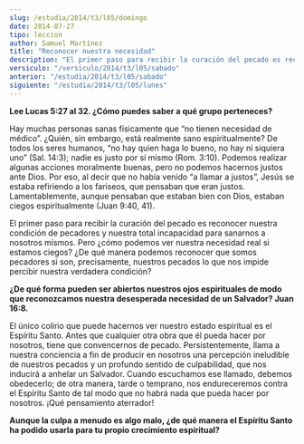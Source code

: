 ```yaml
---
slug: /estudia/2014/t3/l05/domingo
date: 2014-07-27
tipo: leccion
author: Samuel Martínez
title: "Reconocer nuestra necesidad"
description: "El primer paso para recibir la curación del pecado es reconocer nuestra condición de pecadores y nuestra total incapacidad para sanarnos a nosotros mismos. Pero ¿cómo podemos ver nuestra necesidad real si..."
versiculo: "/versiculo/2014/t3/l05/sabado"
anterior: "/estudia/2014/t3/l05/sabado"
siguiente: "/estudia/2014/t3/l05/lunes"
---
```


**Lee Lucas 5:27 al 32. ¿Cómo puedes saber a qué grupo perteneces?**

Hay muchas personas sanas físicamente que “no tienen necesidad de médico”. ¿Quién, sin embargo, está realmente sano espiritualmente? De todos los seres humanos, “no hay quien haga lo bueno, no hay ni siquiera uno” (Sal. 14:3); nadie es justo por sí mismo (Rom. 3:10). Podemos realizar algunas acciones moralmente buenas, pero no podemos hacernos justos ante Dios. Por eso, al decir que no había venido “a llamar a justos”, Jesús se estaba refiriendo a los fariseos, que pensaban que eran justos. Lamentablemente, aunque pensaban que estaban bien con Dios, estaban ciegos espiritualmente (Juan 9:40, 41).

El primer paso para recibir la curación del pecado es reconocer nuestra condición de pecadores y nuestra total incapacidad para sanarnos a nosotros mismos. Pero ¿cómo podemos ver nuestra necesidad real si estamos ciegos? ¿De qué manera podemos reconocer que somos pecadores si son, precisamente, nuestros pecados lo que nos impide percibir nuestra verdadera condición?

**¿De qué forma pueden ser abiertos nuestros ojos espirituales de modo que reconozcamos nuestra desesperada necesidad de un Salvador? Juan 16:8.**

El único colirio que puede hacernos ver nuestro estado espiritual es el Espíritu Santo. Antes que cualquier otra obra que él pueda hacer por nosotros, tiene que convencernos de pecado. Persistentemente, llama a nuestra conciencia a fin de producir en nosotros una percepción ineludible de nuestros pecados y un profundo sentido de culpabilidad, que nos inducirá a anhelar un Salvador. Cuando escuchamos ese llamado, debemos obedecerlo; de otra manera, tarde o temprano, nos endureceremos contra el Espíritu Santo de tal modo que no habrá nada que pueda hacer por nosotros. ¡Qué pensamiento aterrador!

**Aunque la culpa a menudo es algo malo, ¿de qué manera el Espíritu Santo ha podido usarla para tu propio crecimiento espiritual?**
